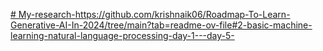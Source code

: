 [# My-research-](https://github.com/krishnaik06/Roadmap-To-Learn-Generative-AI-In-2024/tree/main?tab=readme-ov-file#2-basic-machine-learning-natural-language-processing-day-1---day-5-)https://github.com/krishnaik06/Roadmap-To-Learn-Generative-AI-In-2024/tree/main?tab=readme-ov-file#2-basic-machine-learning-natural-language-processing-day-1---day-5-
